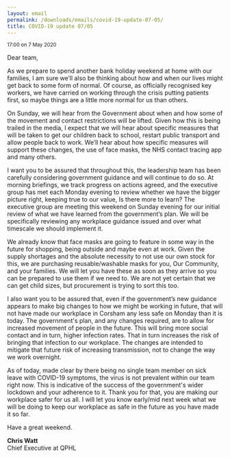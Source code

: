 ```yaml
---
layout: email
permalink: /downloads/emails/covid-19-update-07-05/
title: COVID-19 update 07/05
---
```


<small>17:00 on 7 May 2020</small>

Dear team,

As we prepare to spend another bank holiday weekend at home with our families, I am sure we’ll also be thinking about how and when our lives might get back to some form of normal. Of course, as officially recognised key workers, we have carried on working through the crisis putting patients first, so maybe things are a little more normal for us than others.  

On Sunday, we will hear from the Government about when and how some of the movement and contact restrictions will be lifted. Given how this is being trailed in the media, I expect that we will hear about specific measures that will be taken to get our children back to school, restart public transport and allow people back to work. We’ll hear about how specific measures will support these changes, the use of face masks, the NHS contact tracing app and many others.

I want you to be assured that throughout this, the leadership team has been carefully considering government guidance and will continue to do so. At morning briefings, we track progress on actions agreed, and the executive group has met each Monday evening to review whether we have the bigger picture right, keeping true to our value, Is there more to learn? The executive group are meeting this weekend on Sunday evening for our initial review of what we have learned from the government’s plan. We will be specifically reviewing any workplace guidance issued and over what timescale we should implement it.

We already know that face masks are going to feature in some way in the future for shopping, being outside and maybe even at work. Given the supply shortages and the absolute necessity to not use our own stock for this, we are purchasing reusable/washable masks for you, Our Community, and your families. We will let you have these as soon as they arrive so you can be prepared to use them if we need to. We are not yet certain that we can get child sizes, but procurement is trying to sort this too.  

I also want you to be assured that, even if the government’s new guidance appears to make big changes to how we might be working in future, that will not have made our workplace in Corsham any less safe on Monday than it is today. The government's plan, and any changes required, are to allow for increased movement of people in the future. This will bring more social contact and in turn, higher infection rates. That in turn increases the risk of bringing that infection to our workplace. The changes are intended to mitigate that future risk of increasing transmission, not to change the way we work overnight.  

As of today, made clear by there being no single team member on sick leave with COVID-19 symptoms, the virus is not prevalent within our team right now. This is indicative of the success of the government's wider lockdown and your adherence to it. Thank you for that, you are making our workplace safer for us all. I will let you know early/mid next week what we will be doing to keep our workplace as safe in the future as you have made it so far.

Have a great weekend.  

**Chris Watt**<br>
Chief Executive at QPHL